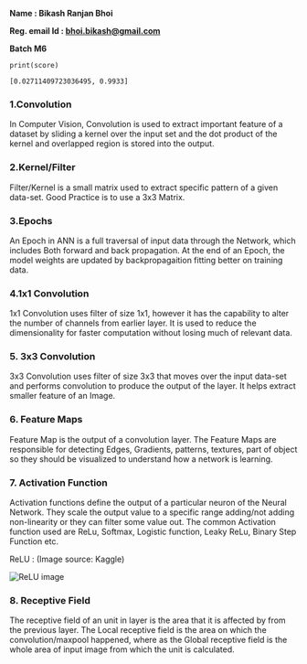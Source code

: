 **Name : Bikash Ranjan Bhoi**

**Reg. email Id : bhoi.bikash@gmail.com**

**Batch M6**



```
print(score)
```

```
[0.02711409723036495, 0.9933]
```



### 1.Convolution

In Computer Vision, Convolution is used to extract important feature of a dataset by sliding a kernel over the input set and the dot product of the kernel and overlapped region is stored into the output.



### 2.Kernel/Filter

Filter/Kernel is a small matrix used to extract specific pattern of a given data-set. Good Practice is to use a 3x3 Matrix. 



### 3.Epochs

An Epoch in ANN is a full traversal of input data through the Network, which includes Both forward and back propagation. At the end of an Epoch, the model weights are updated  by backpropagaition fitting better on training data.



### 4.1x1 Convolution

1x1 Convolution uses filter of size 1x1, however  it has the capability to alter the number of channels from earlier layer. It is used to reduce the dimensionality for faster computation without losing much of relevant data.



### 5. 3x3 Convolution

3x3 Convolution uses filter of size 3x3 that moves over the input data-set and performs convolution to produce the output of the layer. It helps extract smaller feature of an Image.



### 6. Feature Maps

Feature Map is the output of a convolution layer. The Feature Maps are responsible for detecting Edges, Gradients, patterns, textures, part of object so they should be visualized to understand how a network is learning.



### 7. Activation Function

Activation functions define the output of a particular neuron of the Neural Network. They scale the output value to a specific range adding/not adding non-linearity or they can filter some value out. The common Activation function used are ReLu, Softmax, Logistic function, Leaky ReLu, Binary Step Function etc.

ReLU : (Image source: Kaggle)

![ReLU image](https://i.imgur.com/gKA4kA9.jpg)



### 8. Receptive Field

The receptive field of an unit in layer is the area that it is affected by from the previous layer. The Local receptive field is the area on which the convolution/maxpool happened, where as the Global receptive field is the whole area of input image from which the unit is calculated.
